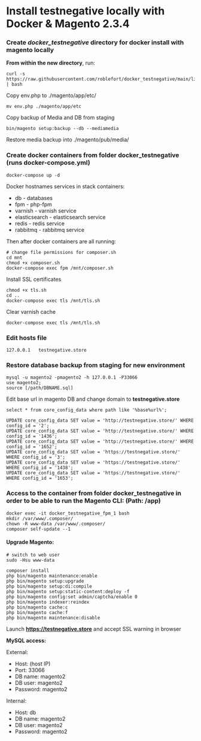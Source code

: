 # Install testnegative locally with Docker & Magento 2.3.4

### Create *docker_testnegative* directory for docker install with magento locally 

**From within the new directory**, run:
```
curl -s https://raw.githubusercontent.com/roblefort/docker_testnegative/main/lib/template | bash
```

Copy env.php to ./magento/app/etc/
```
mv env.php ./magento/app/etc
```
Copy backup of Media and DB from staging 
```
bin/magento setup:backup --db --mediamedia 
```
Restore media backup into ./magento/pub/media/

### Create docker containers from folder docker_testnegative (runs docker-compose.yml)
```
docker-compose up -d
```

Docker hostnames services in stack containers:
- db - databases
- fpm - php-fpm
- varnish - varnish service
- elasticsearch - elasticsearch service
- redis - redis service
- rabbitmq - rabbitmq service

Then after docker containers are all running:
```
# change file permissions for composer.sh
cd mnt
chmod +x composer.sh
docker-compose exec fpm /mnt/composer.sh
```
Install SSL certificates
```
chmod +x tls.sh
cd ..
docker-compose exec tls /mnt/tls.sh
```
Clear varnish cache
```
docker-compose exec tls /mnt/tls.sh
```
### Edit hosts file
``` 127.0.0.1   testnegative.store ```

### Restore database backup from staging for new environment
```
mysql -u magento2 -pmagento2 -h 127.0.0.1 -P33066
use magento2;
source [/path/DBNAME.sql]
```

Edit base url in magento DB and change domain to **testnegative.store**
```use magento2;
select * from core_config_data where path like '%base%url%';

UPDATE core_config_data SET value = 'http://testnegative.store/' WHERE config_id = '2';
UPDATE core_config_data SET value = 'http://testnegative.store/' WHERE config_id = '1436';
UPDATE core_config_data SET value = 'http://testnegative.store/' WHERE config_id = '1652';
UPDATE core_config_data SET value = 'https://testnegative.store/' WHERE config_id = '3';
UPDATE core_config_data SET value = 'https://testnegative.store/' WHERE config_id = '1438';
UPDATE core_config_data SET value = 'https://testnegative.store/' WHERE config_id = '1653';
```

### Access to the container from folder docker_testnegative in order to be able to run the Magento CLI: (Path: /app)
```
docker exec -it docker_testnegative_fpm_1 bash
mkdir /var/www/.composer/
chown -R www-data /var/www/.composer/
composer self-update --1 
```
#### Upgrade Magento:
```
# switch to web user
sudo -Hsu www-data

composer install
php bin/magento maintenance:enable
php bin/magento setup:upgrade
php bin/magento setup:di:compile
php bin/magento setup:static-content:deploy -f
php bin/magento config:set admin/captcha/enable 0
php bin/magento indexer:reindex
php bin/magento cache:c
php bin/magento cache:f
php bin/magento maintenance:disable
```
Launch **https://testnegative.store** and accept SSL warning in browser

**MySQL access:**

External:

- Host: (host IP)
- Port: 33066
- DB name: magento2
- DB user: magento2
- Password: magento2

Internal:

- Host: db
- DB name: magento2
- DB user: magento2
- Password: magento2
